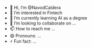 - 👋 Hi, I’m @NavodCaldera
- 👀 I’m interested in Fintech
- 🌱 I’m currently learning AI as a degree
- 💞️ I’m looking to collaborate on ...
- 📫 How to reach me ...
- 😄 Pronouns: ...
- ⚡ Fun fact: ...

<!---
NavodCaldera/NavodCaldera is a ✨ special ✨ repository because its `README.md` (this file) appears on your GitHub profile.
You can click the Preview link to take a look at your changes.
--->

